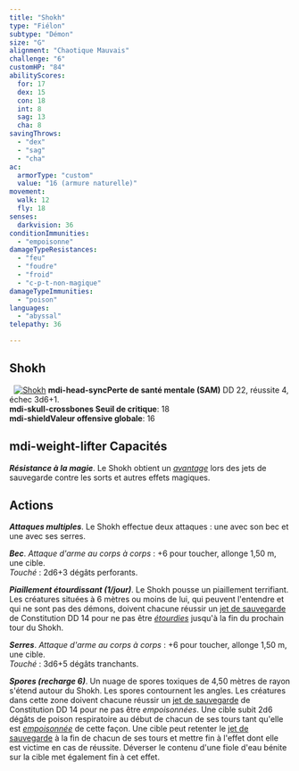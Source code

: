 ```yaml
---
title: "Shokh"
type: "Fiélon"
subtype: "Démon"
size: "G"
alignment: "Chaotique Mauvais"
challenge: "6"
customHP: "84"
abilityScores:
  for: 17
  dex: 15
  con: 18
  int: 8
  sag: 13
  cha: 8
savingThrows:
  - "dex"
  - "sag"
  - "cha"
ac:
  armorType: "custom"
  value: "16 (armure naturelle)"
movement:
  walk: 12
  fly: 18
senses:
  darkvision: 36
conditionImmunities:
  - "empoisonne"
damageTypeResistances:
  - "feu"
  - "foudre"
  - "froid"
  - "c-p-t-non-magique"
damageTypeImmunities:
  - "poison"
languages:
  - "abyssal"
telepathy: 36

---
```

## Shokh
&nbsp;
[![Shokh](https://www.douaratil.fr/illustrations/fielon/shokhm.png)](https://www.douaratil.fr/illustrations/fielon/shokh.jpg)
**<v-icon>mdi-head-sync</v-icon>Perte de santé mentale (SAM)** DD 22, réussite 4, échec 3d6+1.  
**<v-icon>mdi-skull-crossbones</v-icon> Seuil de critique**: 18            
**<v-icon>mdi-shield</v-icon>Valeur offensive globale**: 16     
## <v-icon>mdi-weight-lifter</v-icon> Capacités
_**Résistance à la magie**_. Le Shokh obtient un [_avantage_](/utiliser-les-caracteristiques/#avantage-et-desavantage) lors des jets de sauvegarde contre les sorts et autres effets magiques.

## Actions
_**Attaques multiples**_. Le Shokh effectue deux attaques : une avec son bec et une avec ses serres.

_**Bec**_. _Attaque d'arme au corps à corps_ : +6 pour toucher, allonge 1,50 m, une cible.  
_Touché_ : 2d6+3 dégâts perforants.

_**Piaillement étourdissant (1/jour)**_. Le Shokh pousse un piaillement terrifiant. Les créatures situées à 6 mètres ou moins de lui, qui peuvent l'entendre et qui ne sont pas des démons, doivent chacune réussir un [jet de sauvegarde](/utiliser-les-caracteristiques/#jets-de-sauvegarde) de Constitution DD 14 pour ne pas être [_étourdies_](/gerer-la-sante-du-personnage/#etourdi) jusqu'à la fin du prochain tour du Shokh.

_**Serres**_. _Attaque d'arme au corps à corps_ : +6 pour toucher, allonge 1,50 m, une cible.  
_Touché_ : 3d6+5 dégâts tranchants.

_**Spores (recharge 6)**_. Un nuage de spores toxiques de 4,50 mètres de rayon s'étend autour du Shokh. Les spores contournent les angles. Les créatures dans cette zone doivent chacune réussir un [jet de sauvegarde](/utiliser-les-caracteristiques/#jets-de-sauvegarde) de Constitution DD 14 pour ne pas être _empoisonnées_. Une cible subit 2d6 dégâts de poison respiratoire au début de chacun de ses tours tant qu'elle est [_empoisonnée_](/gerer-la-sante-du-personnage/#empoisonne) de cette façon. Une cible peut retenter le [jet de sauvegarde](/utiliser-les-caracteristiques/#jets-de-sauvegarde) à la fin de chacun de ses tours et mettre fin à l'effet dont elle est victime en cas de réussite. Déverser le contenu d'une fiole d'eau bénite sur la cible met également fin à cet effet.
